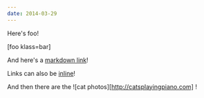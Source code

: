 ```yaml
---
date: 2014-03-29
---
```


Here's foo!

[foo klass=bar]

And here's a [markdown link][link]!

Links can also be [inline](http://gotcha.com)!

And then there are the ![cat photos][http://catsplayingpiano.com] !

[link]: http://foo.bar

